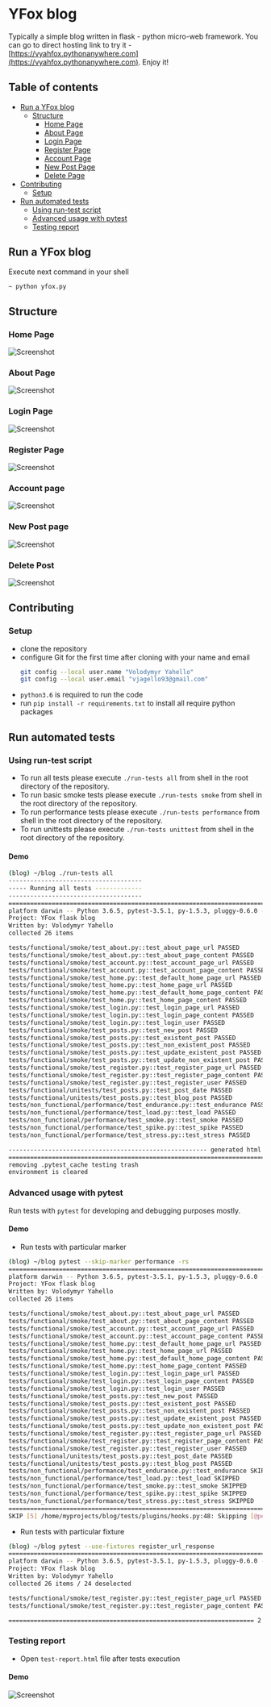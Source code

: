 # YFox blog
Typically a simple blog written in flask - python micro-web framework. 
You can go to direct hosting link to try it - [https://vyahfox.pythonanywhere.com](https://vyahfox.pythonanywhere.com). Enjoy it!

## Table of contents
- [Run a YFox blog](#run-a-yfox-blog)
  - [Structure](#structure)
    - [Home Page](#home-page)
    - [About Page](#about-page)
    - [Login Page](#login-page)
    - [Register Page](#register-page)
    - [Account Page](#account-page)
    - [New Post Page](#new-post-page)
    - [Delete Page](#delete-page)
- [Contributing](#contributing)
  - [Setup](#setup)
- [Run automated tests](#run-automated-tests)
  - [Using run-test script](#using-run-test-script)
  - [Advanced usage with pytest](#advanced-usage-with-pytest)
  - [Testing report](#testing-report)

## Run a YFox blog
Execute next command in your shell
```bash
~ python yfox.py
```

## Structure
### Home Page
![Screenshot](server/images/home.png)
### About Page
![Screenshot](server/images/about.png)
### Login Page
![Screenshot](server/images/login.png)
### Register Page
![Screenshot](server/images/register.png)
### Account page
![Screenshot](server/images/account.png)
### New Post page
![Screenshot](server/images/new_post.png)
### Delete Post
![Screenshot](server/images/delete_post.png)

## Contributing

### Setup
- clone the repository
- configure Git for the first time after cloning with your name and email
  ```bash
  git config --local user.name "Volodymyr Yahello"
  git config --local user.email "vjagello93@gmail.com"
  ```
- `python3.6` is required to run the code
- run `pip install -r requirements.txt` to install all require python packages

## Run automated tests
### Using run-test script
- To run all tests please execute `./run-tests all` from shell in the root directory of the repository.
- To run basic smoke tests please execute `./run-tests smoke` from shell in the root directory of the repository.
- To run performance tests please execute `./run-tests performance` from shell in the root directory of the repository.
- To run unittests please execute `./run-tests unittest` from shell in the root directory of the repository.

#### Demo
```bash
(blog) ~/blog ./run-tests all
-------------------------------------
----- Running all tests -------------
-------------------------------------
============================================================================== test session starts ===============================================================================
platform darwin -- Python 3.6.5, pytest-3.5.1, py-1.5.3, pluggy-0.6.0 -- /home/.pyenv/versions/3.6.5/envs/blog/bin/python
Project: YFox flask blog
Written by: Volodymyr Yahello
collected 26 items                                                                                                                                                               

tests/functional/smoke/test_about.py::test_about_page_url PASSED                                                                                                           [  3%]
tests/functional/smoke/test_about.py::test_about_page_content PASSED                                                                                                       [  7%]
tests/functional/smoke/test_account.py::test_account_page_url PASSED                                                                                                       [ 11%]
tests/functional/smoke/test_account.py::test_account_page_content PASSED                                                                                                   [ 15%]
tests/functional/smoke/test_home.py::test_default_home_page_url PASSED                                                                                                     [ 19%]
tests/functional/smoke/test_home.py::test_home_page_url PASSED                                                                                                             [ 23%]
tests/functional/smoke/test_home.py::test_default_home_page_content PASSED                                                                                                 [ 26%]
tests/functional/smoke/test_home.py::test_home_page_content PASSED                                                                                                         [ 30%]
tests/functional/smoke/test_login.py::test_login_page_url PASSED                                                                                                           [ 34%]
tests/functional/smoke/test_login.py::test_login_page_content PASSED                                                                                                       [ 38%]
tests/functional/smoke/test_login.py::test_login_user PASSED                                                                                                               [ 42%]
tests/functional/smoke/test_posts.py::test_new_post PASSED                                                                                                                 [ 46%]
tests/functional/smoke/test_posts.py::test_existent_post PASSED                                                                                                            [ 50%]
tests/functional/smoke/test_posts.py::test_non_existent_post PASSED                                                                                                        [ 53%]
tests/functional/smoke/test_posts.py::test_update_existent_post PASSED                                                                                                     [ 57%]
tests/functional/smoke/test_posts.py::test_update_non_existent_post PASSED                                                                                                 [ 61%]
tests/functional/smoke/test_register.py::test_register_page_url PASSED                                                                                                     [ 65%]
tests/functional/smoke/test_register.py::test_register_page_content PASSED                                                                                                 [ 69%]
tests/functional/smoke/test_register.py::test_register_user PASSED                                                                                                         [ 73%]
tests/functional/unitests/test_posts.py::test_post_date PASSED                                                                                                             [ 76%]
tests/functional/unitests/test_posts.py::test_blog_post PASSED                                                                                                             [ 80%]
tests/non_functional/performance/test_endurance.py::test_endurance PASSED                                                                                                  [ 84%]
tests/non_functional/performance/test_load.py::test_load PASSED                                                                                                            [ 88%]
tests/non_functional/performance/test_smoke.py::test_smoke PASSED                                                                                                          [ 92%]
tests/non_functional/performance/test_spike.py::test_spike PASSED                                                                                                          [ 96%]
tests/non_functional/performance/test_stress.py::test_stress PASSED                                                                                                        [100%]

------------------------------------------------------- generated html file: /home/blog/test-report.html --------------------------------------------------------
=========================================================================== 26 passed in 42.24 seconds ===========================================================================
removing .pytest_cache testing trash
environment is cleared
```
### Advanced usage with pytest
Run tests with `pytest` for developing and debugging purposes mostly.
#### Demo
- Run tests with particular marker
```bash
(blog) ~/blog pytest --skip-marker performance -rs
============================================================================== test session starts ===============================================================================
platform darwin -- Python 3.6.5, pytest-3.5.1, py-1.5.3, pluggy-0.6.0 -- /home/.pyenv/versions/3.6.5/envs/blog/bin/python
Project: YFox flask blog
Written by: Volodymyr Yahello
collected 26 items                                                                                                                                                               

tests/functional/smoke/test_about.py::test_about_page_url PASSED                                                                                                           [  3%]
tests/functional/smoke/test_about.py::test_about_page_content PASSED                                                                                                       [  7%]
tests/functional/smoke/test_account.py::test_account_page_url PASSED                                                                                                       [ 11%]
tests/functional/smoke/test_account.py::test_account_page_content PASSED                                                                                                   [ 15%]
tests/functional/smoke/test_home.py::test_default_home_page_url PASSED                                                                                                     [ 19%]
tests/functional/smoke/test_home.py::test_home_page_url PASSED                                                                                                             [ 23%]
tests/functional/smoke/test_home.py::test_default_home_page_content PASSED                                                                                                 [ 26%]
tests/functional/smoke/test_home.py::test_home_page_content PASSED                                                                                                         [ 30%]
tests/functional/smoke/test_login.py::test_login_page_url PASSED                                                                                                           [ 34%]
tests/functional/smoke/test_login.py::test_login_page_content PASSED                                                                                                       [ 38%]
tests/functional/smoke/test_login.py::test_login_user PASSED                                                                                                               [ 42%]
tests/functional/smoke/test_posts.py::test_new_post PASSED                                                                                                                 [ 46%]
tests/functional/smoke/test_posts.py::test_existent_post PASSED                                                                                                            [ 50%]
tests/functional/smoke/test_posts.py::test_non_existent_post PASSED                                                                                                        [ 53%]
tests/functional/smoke/test_posts.py::test_update_existent_post PASSED                                                                                                     [ 57%]
tests/functional/smoke/test_posts.py::test_update_non_existent_post PASSED                                                                                                 [ 61%]
tests/functional/smoke/test_register.py::test_register_page_url PASSED                                                                                                     [ 65%]
tests/functional/smoke/test_register.py::test_register_page_content PASSED                                                                                                 [ 69%]
tests/functional/smoke/test_register.py::test_register_user PASSED                                                                                                         [ 73%]
tests/functional/unitests/test_posts.py::test_post_date PASSED                                                                                                             [ 76%]
tests/functional/unitests/test_posts.py::test_blog_post PASSED                                                                                                             [ 80%]
tests/non_functional/performance/test_endurance.py::test_endurance SKIPPED                                                                                                 [ 84%]
tests/non_functional/performance/test_load.py::test_load SKIPPED                                                                                                           [ 88%]
tests/non_functional/performance/test_smoke.py::test_smoke SKIPPED                                                                                                         [ 92%]
tests/non_functional/performance/test_spike.py::test_spike SKIPPED                                                                                                         [ 96%]
tests/non_functional/performance/test_stress.py::test_stress SKIPPED                                                                                                       [100%]
============================================================================ short test summary info =============================================================================
SKIP [5] /home/myprojects/blog/tests/plugins/hooks.py:48: Skipping [@performance] pytest marker
```
- Run tests with particular fixture
```bash
(blog) ~/blog pytest --use-fixtures register_url_response
============================================================================== test session starts ===============================================================================
platform darwin -- Python 3.6.5, pytest-3.5.1, py-1.5.3, pluggy-0.6.0 -- /home/.pyenv/versions/3.6.5/envs/blog/bin/python
Project: YFox flask blog
Written by: Volodymyr Yahello
collected 26 items / 24 deselected                                                                                                                                               

tests/functional/smoke/test_register.py::test_register_page_url PASSED                                                                                                     [ 50%]
tests/functional/smoke/test_register.py::test_register_page_content PASSED                                                                                                 [100%]

==================================================================== 2 passed, 24 deselected in 0.13 seconds =====================================================================
```

### Testing report
- Open `test-report.html` file after tests execution
#### Demo
![Screenshot](server/images/test-report.png)
